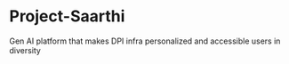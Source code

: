 # Project-Saarthi
Gen AI platform that makes DPI infra personalized and accessible users in diversity

